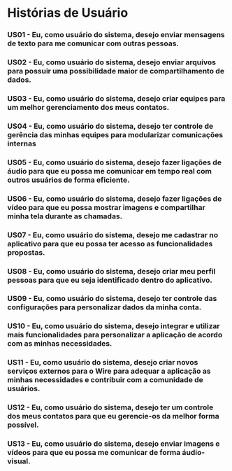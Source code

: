 # Histórias de Usuário


### US01 - Eu, como usuário do sistema, desejo enviar mensagens de texto para me comunicar com outras pessoas.

### US02 - Eu, como usuário do sistema, desejo enviar arquivos para possuir uma possibilidade maior de compartilhamento de dados.

### US03 - Eu, como usuário do sistema, desejo criar equipes para um melhor gerenciamento dos meus contatos.

### US04 - Eu, como usuário do sistema, desejo ter controle de gerência das minhas equipes para modularizar comunicações internas

### US05 - Eu, como usuário do sistema, desejo fazer ligações de áudio para que eu possa me comunicar em tempo real com outros usuários de forma eficiente.

### US06 - Eu, como usuário do sistema, desejo fazer ligações de vídeo para que eu possa mostrar imagens e compartilhar minha tela durante as chamadas.

### US07 - Eu, como usuário do sistema, desejo me cadastrar no aplicativo para que eu possa ter acesso as funcionalidades propostas.

### US08 - Eu, como usuário do sistema, desejo criar meu perfil pessoas para que eu seja identificado dentro do aplicativo.

### US09 - Eu, como usuário do sistema, desejo ter controle das configurações para personalizar dados da minha conta.

### US10 - Eu, como usuário do sistema, desejo integrar e utilizar mais funcionalidades para personalizar a aplicação de acordo com as minhas necessidades.

### US11 - Eu, como usuário do sistema, desejo criar novos serviços externos para o Wire para adequar a aplicação as minhas necessidades e contribuir com a comunidade de usuários.

### US12 - Eu, como usuário do sistema, desejo ter um controle dos meus contatos para que eu gerencie-os da melhor forma possível.

### US13 - Eu, como usuário do sistema, desejo enviar imagens e vídeos para que eu possa me comunicar de forma áudio-visual. 